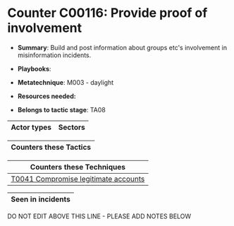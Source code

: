# Counter C00116: Provide proof of involvement

* **Summary**: Build and post information about groups etc's involvement in misinformation incidents. 

* **Playbooks**: 

* **Metatechnique**: M003 - daylight

* **Resources needed:** 

* **Belongs to tactic stage**: TA08


| Actor types | Sectors |
| ----------- | ------- |



| Counters these Tactics |
| ---------------------- |



| Counters these Techniques |
| ------------------------- |
| [T0041 Compromise legitimate accounts](../generated_pages/techniques/T0041.md) |



| Seen in incidents |
| ----------------- |


DO NOT EDIT ABOVE THIS LINE - PLEASE ADD NOTES BELOW